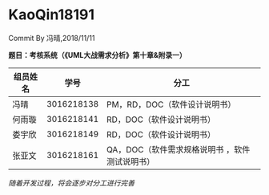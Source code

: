 # KaoQin18191
Commit By 冯晴,2018/11/11

**题目：考核系统（《UML大战需求分析》第十章&附录一）**

|组员姓名|学号|分工|
|-|-|-|
|冯晴|3016218138|PM，RD，DOC（软件设计说明书）|
|何雨璇|3016218141|RD，DOC（软件设计说明书）|
|娄宇欣|3016218149|RD，DOC（软件设计说明书）|
|张亚文|3016218161|QA，DOC（软件需求规格说明书 ，软件测试说明书）|

*随着开发过程，将会逐步对分工进行完善*
